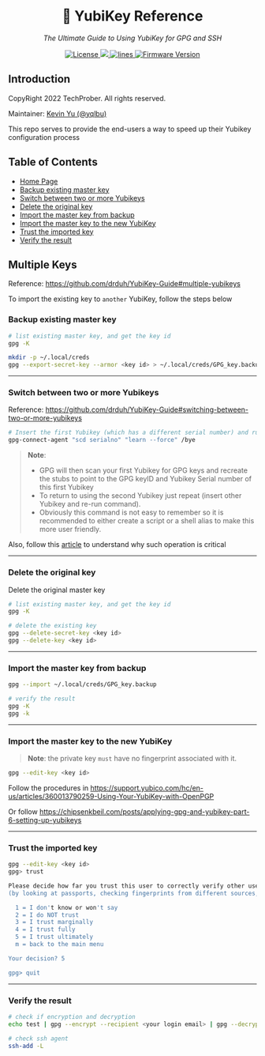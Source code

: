 <h1 align="center">🔐 YubiKey Reference</h1>
<p align="center">
    <em>The Ultimate Guide to Using YubiKey for GPG and SSH</em>
</p>

<p align="center">
    <a href="https://github.com/TechProber/yubikey-reference/blob/master/LICENSE">
      <img src="https://img.shields.io/github/license/TechProber/yubikey-reference?color=critical" alt="License"/>
    </a>
    <a href="https://hits.seeyoufarm.com">
      <img src="https://hits.seeyoufarm.com/api/count/incr/badge.svg?url=https%3A%2F%2Fgithub.com%2FTechProber%2Fyubikey-reference&count_bg=%235322B2&title_bg=%23555555&icon=&icon_color=%23E7E7E7&title=hits&edge_flat=false"/>
    </a>
    <a href="https://img.shields.io/tokei/lines/github/TechProber/yubikey-reference?color=orange">
      <img src="https://img.shields.io/tokei/lines/github/TechProber/yubikey-reference?color=orange" alt="lines">
    </a>
    <a href="https://www.yubico.com/blog/yubikey-firmware-update-yubikey-5-series-with-firmware-5-4/">
        <img src="https://img.shields.io/badge/yubikey--firmware-v5.4.3-brightgreen" alt="Firmware Version">
    </a>
</p>

## Introduction

CopyRight 2022 TechProber. All rights reserved.

Maintainer: [ Kevin Yu (@yqlbu) ](https://github.com/yqlbu)

This repo serves to provide the end-users a way to speed up their Yubikey configuration process

## Table of Contents

- [Home Page](https://github.com/TechProber/yubikey-reference)
- [Backup existing master key](#backup-existing-master-key)
- [Switch between two or more Yubikeys](#switch-between-two-or-more-yubikeys)
- [Delete the original key](#delete-the-original-key)
- [Import the master key from backup](#import-the-master-key-from-backup)
- [Import the master key to the new YubiKey](#import-the-master-key-to-the-new-yubikey)
- [Trust the imported key](#trust-the-imported-key)
- [Verify the result](#verify-the-result)

## Multiple Keys

Reference: https://github.com/drduh/YubiKey-Guide#multiple-yubikeys

To import the existing key to `another` YubiKey, follow the steps below

### Backup existing master key

```bash
# list existing master key, and get the key id
gpg -K

mkdir -p ~/.local/creds
gpg --export-secret-key --armor <key id> > ~/.local/creds/GPG_key.backup
```

---

### Switch between two or more Yubikeys

Reference: https://github.com/drduh/YubiKey-Guide#switching-between-two-or-more-yubikeys

```bash
# Insert the first Yubikey (which has a different serial number) and run the following command
gpg-connect-agent "scd serialno" "learn --force" /bye
```

> **Note**:
> - GPG will then scan your first Yubikey for GPG keys and recreate the stubs to point to the GPG keyID and Yubikey Serial number of this first Yubikey
> - To return to using the second Yubikey just repeat (insert other Yubikey and re-run command).
> - Obviously this command is not easy to remember so it is recommended to either create a script or a shell alias to make this more user friendly.

Also, follow this [article](https://security.stackexchange.com/questions/181551/create-backup-yubikey-with-identical-pgp-keys#191441) to understand why such operation is critical

---

### Delete the original key

Delete the original master key

```bash
# list existing master key, and get the key id
gpg -K

# delete the existing key
gpg --delete-secret-key <key id>
gpg --delete-key <key id>
```

---

### Import the master key from backup

```bash
gpg --import ~/.local/creds/GPG_key.backup

# verify the result
gpg -K
gpg -k
```

---

### Import the master key to the new YubiKey

> **Note**: the private key `must` have no fingerprint associated with it.

```bash
gpg --edit-key <key id>
```

Follow the procedures in <https://support.yubico.com/hc/en-us/articles/360013790259-Using-Your-YubiKey-with-OpenPGP>

Or follow <https://chipsenkbeil.com/posts/applying-gpg-and-yubikey-part-6-setting-up-yubikeys>

---

### Trust the imported key

```bash
gpg --edit-key <key id>
gpg> trust

Please decide how far you trust this user to correctly verify other users' keys
(by looking at passports, checking fingerprints from different sources, etc.)

  1 = I don't know or won't say
  2 = I do NOT trust
  3 = I trust marginally
  4 = I trust fully
  5 = I trust ultimately
  m = back to the main menu

Your decision? 5

gpg> quit
```

---

### Verify the result

```bash
# check if encryption and decryption
echo test | gpg --encrypt --recipient <your login email> | gpg --decrypt

# check ssh agent
ssh-add -L
```

